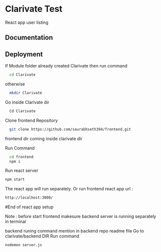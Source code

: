 # Clarivate Test

React app user listing

## Documentation


## Deployment

If Module folder already created Clarivate 
then  run command 
```bash
  cd Clarivate
```
otherwise
```bash
  mkdir Clarivate
```
Go inside Clarivate dir
```bash
  Cd Clarivate
```
Clone frontend Repository
```bash
  git clone https://github.com/saurabhseth394/frontend.git
```
frontend dir coming inside clarivate dir

Run Command

```bash
  cd frontend
  npm i
```
Run react  server
```bash
npm start
```
The react app will run separately.
Or run frontend react app url : 
```bash
http://localhost:3000/
```
#End of react app setup

Note : 
before start frontend makesure backend server is running separately in terminal

backend runing command mention in backend repo readme file
Go to clarivate/backend DIR
Run command
```bash
nodemon server.js
```
